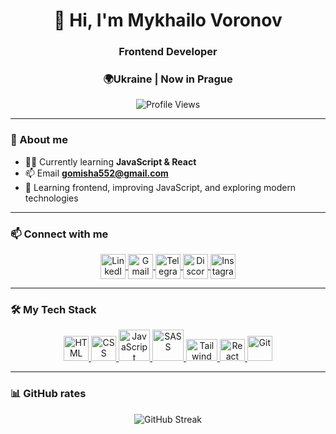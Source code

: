 <!--test-->
<h1 align="center">👋 Hi, I'm Mykhailo Voronov</h1>
<h3 align="center">Frontend Developer</h3>
<h3 align="center">🌍Ukraine | Now in Prague</h3>

<p align="center">
  <img src="https://komarev.com/ghpvc/?username=Melorenzz&label=Profile%20Views&color=007bff&style=for-the-badge" alt="Profile Views"/>
</p>

---

### 🚀 About me

- 🧑‍💻 Currently learning **JavaScript & React**
- 📫 Email **gomisha552@gmail.com**
- 🌱 Learning frontend, improving JavaScript, and exploring modern technologies

---

### 📫 Connect with me

<p align="center">
  <a href="https://www.linkedin.com/in/mykhailo-voronov-3630a7356/" target="blank">
    <img align="center" src="https://upload.wikimedia.org/wikipedia/commons/thumb/8/81/LinkedIn_icon.svg/800px-LinkedIn_icon.svg.png" alt="LinkedIn" height="40" width="40" />
  </a>
  <a href="mailto:gomisha552@gmail.com" target="blank">
    <img align="center" src="https://static.vecteezy.com/system/resources/previews/016/716/465/non_2x/gmail-icon-free-png.png" alt="Gmail" height="40" width="40" />
  </a>
  <a href="https://t.me/Melorenz" target="blank">
    <img align="center" src="https://upload.wikimedia.org/wikipedia/commons/8/82/Telegram_logo.svg" alt="Telegram" height="40" width="40" />
  </a>
  <a href="https://discord.gg/9nXRwysqVw" target="blank">
    <img align="center" src="https://i.ibb.co/6RNqyQCQ/discord-round-color-icon.png" alt="Discord" height="40" width="40" />
  </a>
  <a href="https://www.instagram.com/melorenz_" target="blank">
    <img align="center" src="https://upload.wikimedia.org/wikipedia/commons/a/a5/Instagram_icon.png" alt="Instagram" height="40" width="40" />
  </a>
</p>


---

### 🛠️ My Tech Stack

<p align="center">
  <a href="https://developer.mozilla.org/en-US/docs/Web/HTML" target="_blank">
    <img src="https://static-00.iconduck.com/assets.00/html-5-icon-726x1024-evem6gg5.png" alt="HTML" width="40" />
  </a>
  <a href="https://developer.mozilla.org/en-US/docs/Web/CSS" target="_blank">
    <img src="https://static-00.iconduck.com/assets.00/css-3-icon-726x1024-610441pl.png" alt="CSS" width="40" />
  </a>
  <a href="https://developer.mozilla.org/en-US/docs/Web/JavaScript" target="_blank">
    <img src="https://img.icons8.com/color/512/javascript.png" alt="JavaScript" width="50" height="50" />
  </a>
  <a href="https://sass-lang.com/" target="_blank">
    <img src="https://img.icons8.com/color/512/sass.png" alt="SASS" width="50" />
  </a>
  <a href="https://tailwindcss.com/" target="_blank">
    <img src="https://static-00.iconduck.com/assets.00/tailwind-css-icon-2048x1229-u8dzt4uh.png" alt="Tailwind" width="50" height='35' />
  </a>
  <a href="https://react.dev/" target="_blank">
    <img src="https://upload.wikimedia.org/wikipedia/commons/thumb/a/a7/React-icon.svg/1200px-React-icon.svg.png" alt="React" width="40" height='35' />
  </a>
  <a href="https://git-scm.com/" target="_blank">
    <img src="https://upload.wikimedia.org/wikipedia/commons/thumb/3/3f/Git_icon.svg/2048px-Git_icon.svg.png" alt="Git" width="40"  />
  </a>
</p>


---

### 📊 GitHub rates

<p align="center">
  <img src="https://github-readme-streak-stats.herokuapp.com/?user=Melorenzz&hide_border=true&theme=tokyonight" alt="GitHub Streak">
</p>
